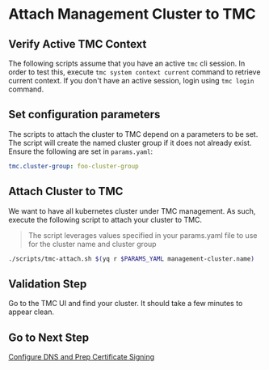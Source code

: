 # Attach Management Cluster to TMC

## Verify Active TMC Context

The following scripts assume that you have an active `tmc` cli session.  In order to test this, execute `tmc system context current` command to retrieve current context.  If you don't have an active session, login using `tmc login` command.

## Set configuration parameters

The scripts to attach the cluster to TMC depend on a parameters to be set.  The script will create the named cluster group if it does not already exist. Ensure the following are set in `params.yaml`:

```yaml
tmc.cluster-group: foo-cluster-group
```

## Attach Cluster to TMC

We want to have all kubernetes cluster under TMC management.  As such, execute the following script to attach your cluster to TMC.

> The script leverages values specified in your params.yaml file to use for the cluster name and cluster group

```bash
./scripts/tmc-attach.sh $(yq r $PARAMS_YAML management-cluster.name)
```

## Validation Step

Go to the TMC UI and find your cluster.  It should take a few minutes to appear clean.

## Go to Next Step

[Configure DNS and Prep Certificate Signing](03_dns_certs_mgmt.md)
